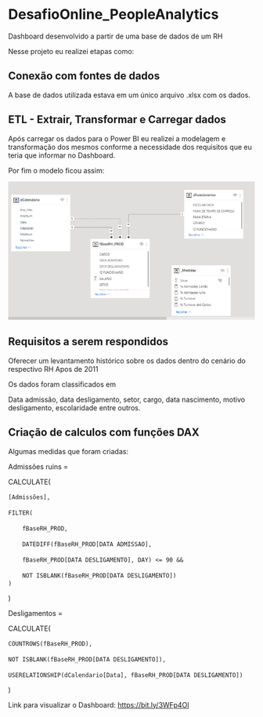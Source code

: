 # DesafioOnline_PeopleAnalytics

Dashboard desenvolvido a partir de uma base de dados de um RH

Nesse projeto eu realizei etapas como:

## Conexão com fontes de dados

A base de dados utilizada estava em um único arquivo .xlsx com os dados.

## ETL - Extrair, Transformar e Carregar dados

Após carregar os dados para o Power BI eu realizei a modelagem e transformação dos mesmos conforme a necessidade dos requisitos que eu teria que informar no Dashboard.

Por fim o modelo ficou assim:

![Modelo](https://github.com/MatheusFCBarros/Dashboard-PeopleAnalytics/blob/main/Modelo.png)

## Requisitos a serem respondidos

Oferecer um levantamento histórico sobre os dados dentro do cenário do respectivo RH Apos de 2011

Os dados foram classificados em

Data admissão, data desligamento, setor, cargo, data nascimento, motivo desligamento, escolaridade entre outros.

## Criação de calculos com funções DAX

Algumas medidas que foram criadas:

Admissões ruins = 

 CALCULATE(
 
    [Admissões],
    
    FILTER(
    
        fBaseRH_PROD,
        
        DATEDIFF(fBaseRH_PROD[DATA ADMISSAO], 
        
        fBaseRH_PROD[DATA DESLIGAMENTO], DAY) <= 90 &&
        
        NOT ISBLANK(fBaseRH_PROD[DATA DESLIGAMENTO])
    )
    
)
                 
    
Desligamentos = 

CALCULATE(

    COUNTROWS(fBaseRH_PROD),
    
    NOT ISBLANK(fBaseRH_PROD[DATA DESLIGAMENTO]),
    
    USERELATIONSHIP(dCalendario[Data], fBaseRH_PROD[DATA DESLIGAMENTO])
    
)
    

Link para visualizar o Dashboard: https://bit.ly/3WFp4Ol
